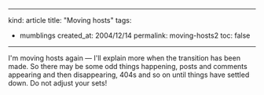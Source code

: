 -----
kind: article
title: "Moving hosts"
tags:
- mumblings
created_at: 2004/12/14
permalink: moving-hosts2
toc: false
-----

<p>I'm moving hosts again &mdash; I'll explain more when the transition has been made. So there may be some odd things happening, posts and comments appearing and then disappearing, 404s and so on until things have settled down. Do not adjust your sets!</p>


